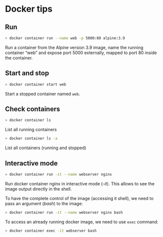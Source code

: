 # Docker tips

## Run

```bash
> docker container run --name web -p 5000:80 alpine:3.9
```

Run a container from the Alpine version 3.9 image, name the running container “web” and expose port 5000 externally,
mapped to port 80 inside the container.

## Start and stop

```bash
> docker container start web
```

Start a stopped container named `web`.

## Check containers

```bash
> docker container ls
```

List all running containers

```bash
> docker container ls -a
```

List all containers (running and stopped)

## Interactive mode

```bash
> docker container run -it --name webserver nginx
```

Run docker container nginx in interactive mode (_-it_). This allows to see the image output directly in the shell.

To have the complete control of the image (accessing it shell), we need to pass an argument (_bash_) to the image:

```bash
> docker container run -it --name webserver nginx bash
```

To access an already running docker image, we need to use `exec` command:

```bash
> docker container exec -it webserver bash
```
